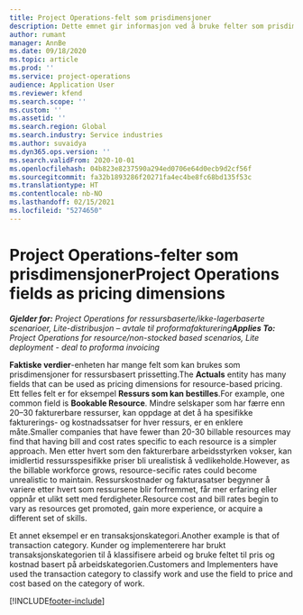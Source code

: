 ```yaml
---
title: Project Operations-felt som prisdimensjoner
description: Dette emnet gir informasjon ved å bruke felter som prisdimensjoner i Dynamics 365 Project Operations.
author: rumant
manager: AnnBe
ms.date: 09/18/2020
ms.topic: article
ms.prod: ''
ms.service: project-operations
audience: Application User
ms.reviewer: kfend
ms.search.scope: ''
ms.custom: ''
ms.assetid: ''
ms.search.region: Global
ms.search.industry: Service industries
ms.author: suvaidya
ms.dyn365.ops.version: ''
ms.search.validFrom: 2020-10-01
ms.openlocfilehash: 04b823e8237590a294ed0706e64d0ecb9d2cf56f
ms.sourcegitcommit: fa32b1893286f20271fa4ec4be8fc68bd135f53c
ms.translationtype: HT
ms.contentlocale: nb-NO
ms.lasthandoff: 02/15/2021
ms.locfileid: "5274650"
---
```

# <a name="project-operations-fields-as-pricing-dimensions"></a><span data-ttu-id="9688b-103">Project Operations-felter som prisdimensjoner</span><span class="sxs-lookup"><span data-stu-id="9688b-103">Project Operations fields as pricing dimensions</span></span>

<span data-ttu-id="9688b-104">_**Gjelder for:** Project Operations for ressursbaserte/ikke-lagerbaserte scenarioer, Lite-distribusjon – avtale til proformafakturering_</span><span class="sxs-lookup"><span data-stu-id="9688b-104">_**Applies To:** Project Operations for resource/non-stocked based scenarios, Lite deployment - deal to proforma invoicing_</span></span>

<span data-ttu-id="9688b-105">**Faktiske verdier**-enheten har mange felt som kan brukes som prisdimensjoner for ressursbasert prissetting.</span><span class="sxs-lookup"><span data-stu-id="9688b-105">The **Actuals** entity has many fields that can be used as pricing dimensions for resource-based pricing.</span></span> <span data-ttu-id="9688b-106">Ett felles felt er for eksempel **Ressurs som kan bestilles**.</span><span class="sxs-lookup"><span data-stu-id="9688b-106">For example, one common field is **Bookable Resource**.</span></span> <span data-ttu-id="9688b-107">Mindre selskaper som har færre enn 20–30 fakturerbare ressurser, kan oppdage at det å ha spesifikke fakturerings- og kostnadssatser for hver ressurs, er en enklere måte.</span><span class="sxs-lookup"><span data-stu-id="9688b-107">Smaller companies that have fewer than 20-30 billable resources may find that having bill and cost rates specific to each resource is a simpler approach.</span></span> <span data-ttu-id="9688b-108">Men etter hvert som den fakturerbare arbeidsstyrken vokser, kan imidlertid ressursspesifikke priser bli urealistisk å vedlikeholde.</span><span class="sxs-lookup"><span data-stu-id="9688b-108">However, as the billable workforce grows, resource-secific rates could become unrealistic to maintain.</span></span> <span data-ttu-id="9688b-109">Ressurskostnader og fakturasatser begynner å variere etter hvert som ressursene blir forfremmet, får mer erfaring eller oppnår et ulikt sett med ferdigheter.</span><span class="sxs-lookup"><span data-stu-id="9688b-109">Resource cost and bill rates begin to vary as resources get promoted, gain more experience, or acquire a different set of skills.</span></span> 

<span data-ttu-id="9688b-110">Et annet eksempel er en transaksjonskategori.</span><span class="sxs-lookup"><span data-stu-id="9688b-110">Another example is that of transaction category.</span></span> <span data-ttu-id="9688b-111">Kunder og implementerere har brukt transaksjonskategorien til å klassifisere arbeid og bruke feltet til pris og kostnad basert på arbeidskategorien.</span><span class="sxs-lookup"><span data-stu-id="9688b-111">Customers and Implementers have used the transaction category to classify work and use the field to price and cost based on the category of work.</span></span>


[!INCLUDE[footer-include](../includes/footer-banner.md)]